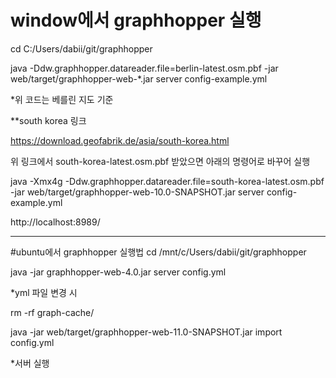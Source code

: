 # window에서 graphhopper 실행

cd C:/Users/dabii/git/graphhopper

java -Ddw.graphhopper.datareader.file=berlin-latest.osm.pbf -jar web/target/graphhopper-web-*.jar server config-example.yml

*위 코드는 베를린 지도 기준

**south korea 링크

https://download.geofabrik.de/asia/south-korea.html

위 링크에서 south-korea-latest.osm.pbf 받았으면 아래의 명령어로 바꾸어 실행

java -Xmx4g -Ddw.graphhopper.datareader.file=south-korea-latest.osm.pbf -jar web/target/graphhopper-web-10.0-SNAPSHOT.jar server config-example.yml


 http://localhost:8989/


------------------------------------

#ubuntu에서 graphhopper 실행법
cd /mnt/c/Users/dabii/git/graphhopper


java -jar graphhopper-web-4.0.jar server config.yml

*yml 파일 변경 시

rm -rf graph-cache/

java -jar web/target/graphhopper-web-11.0-SNAPSHOT.jar import config.yml


*서버 실행


